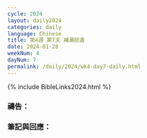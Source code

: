 ```yaml
---
cycle: 2024
layout: daily2024
categories: daily
language: Chinese
title: 第4週 第7天 補漏拾遺
date: 2024-01-28
weekNum: 4
dayNum: 7
permalink: /daily/2024/wk4-day7-daily.html
---
```



{% include BibleLinks2024.html %}

### 禱告：

### 筆記與回應：
